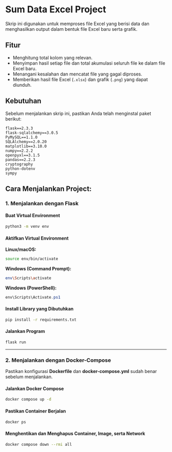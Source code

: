 # Sum Data Excel Project

Skrip ini digunakan untuk memproses file Excel yang berisi data dan menghasilkan output dalam bentuk file Excel baru serta grafik.

## Fitur

- Menghitung total kolom yang relevan.
- Menyimpan hasil setiap file dan total akumulasi seluruh file ke dalam file Excel baru.
- Menangani kesalahan dan mencatat file yang gagal diproses.
- Memberikan hasil file Excel (`.xlsx`) dan grafik (`.png`) yang dapat diunduh.

## Kebutuhan

Sebelum menjalankan skrip ini, pastikan Anda telah menginstal paket berikut:

```
flask==2.3.3
flask-sqlalchemy==3.0.5
PyMySQL==1.1.0
SQLAlchemy==2.0.20
matplotlib==3.10.0
numpy==2.2.2
openpyxl==3.1.5
pandas==2.2.3
cryptography
python-dotenv
sympy
```

## Cara Menjalankan Project:

### **1. Menjalankan dengan Flask**
#### **Buat Virtual Environment**
```bash
python3 -m venv env
```
#### **Aktifkan Virtual Environment**
**Linux/macOS:**
```bash
source env/bin/activate
```
**Windows (Command Prompt):**
```bash
env\Scripts\activate
```
**Windows (PowerShell):**
```powershell
env\Scripts\Activate.ps1
```

#### **Install Library yang Dibutuhkan**
```bash
pip install -r requirements.txt
```

#### **Jalankan Program**
```bash
flask run
```

---

### **2. Menjalankan dengan Docker-Compose**
Pastikan konfigurasi **Dockerfile** dan **docker-compose.yml** sudah benar sebelum menjalankan.

#### **Jalankan Docker Compose**
```bash
docker compose up -d
```
#### **Pastikan Container Berjalan**
```bash
docker ps
```
#### **Menghentikan dan Menghapus Container, Image, serta Network**
```bash
docker compose down --rmi all
```
